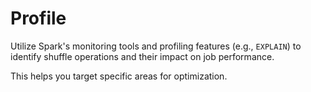# Profile

Utilize Spark's monitoring tools and profiling features (e.g., `EXPLAIN`) to identify shuffle operations and their impact on job performance.

This helps you target specific areas for optimization.
